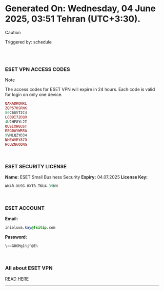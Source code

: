 # Generated On: Wednesday, 04 June 2025, 03:51 Tehran (UTC+3:30).

> [!CAUTION]
> Triggered by: schedule

<br><br>

### ESET VPN ACCESS CODES

> [!NOTE]
> The access codes for ESET VPN will expire in 24 hours.
> Each code is valid for login on only one device.

```ruby
QAKADRONRL
ZQP570SRNK
86C6GVT2C4
LC09I72DQR
4U2HF8YL2I
OUSIXW6UST
EEG0AYWRRA
9VMLQZYD34
NHEWVRY87D
HCUZN6OQNG
```

<br>

### ESET SECURITY LICENSE

**Name:** ESET Small Business Security
**Expiry:** 04.07.2025
**License Key:**

```POV-Ray SDL
WK4R-XU9G-HXT8-TKU4-39KN
```

<br>

### ESET ACCOUNT

**Email:**

```CSS
inioluwa.kay@fsitip.com
```

**Password:**

```POV-Ray SDL
\<=G8GMg1%j^@E%
```

<br>

### All about ESET VPN

[READ HERE](https://t.me/F_NiREvil/2113)

---

<br><br>


